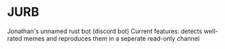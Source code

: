 # JURB
Jonathan's unnamed rust bot (discord bot)
Current features: detects well-rated memes and reproduces them in a seperate read-only channel
